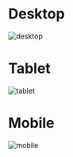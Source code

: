 # Desktop
![desktop](https://github.com/shamsky777/NinjaMail/assets/111402885/ed959bac-3dcc-4d5c-bfab-c6c51b142ae6)

# Tablet

![tablet](https://github.com/shamsky777/NinjaMail/assets/111402885/1d45191c-2f09-4c46-87c8-c3cdfb726b0c)

# Mobile

![mobile](https://github.com/shamsky777/NinjaMail/assets/111402885/4ac0f5bd-9e98-4d38-94f6-a608fdd62052)
